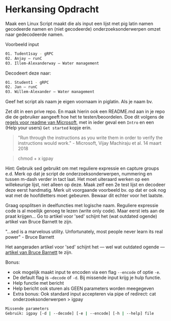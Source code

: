 # Herkansing Opdracht

Maak een Linux Script maakt die als input een lijst met pig latin namen gecodeerde namen en (niet gecodeerde) onderzoeksonderwerpen omzet naar gedecodeerde namen.

Voorbeeld input
```bash
01. Tudent1say - gRPC
02. Anjay – runC
03. Illem-Alexanderway – Water management
```

Decodeert deze naar:
```bash
01. Student1 - gRPC
02. Jan – runC
03. Willem-Alexander – Water management
```

Geef het script als naam je eigen voornaam in piglatin. Als je naam bv.

Zet dit in een prive repo. En maak hierin ook een README.md aan in je repo die de gebruiker aangeeft hoe het te testen/beoordelen.
Doe dit volgens de [regels voor readme van Microsoft](https://docs.microsoft.com/en-us/azure/devops/repos/git/create-a-readme?view=azure-devops), met in ieder geval een `Intro` en een (Help your users) `Get started` kopje erin.

> "Run through the instructions as you write them in order to verify the instructions would work." - Microsoft, Vijay Machiraju et al. 14 maart 2018

>chmod + x igpay

Hint: Gebruik sed gebruikt om met reguliere expressie en capture groups e.d. 
Merk op dat je script de onderzoeksonderwerpen, nummering en tussen m-dash verder in tact laat.
Het moet uiteraard werken op een willekeurige lijst, niet alleen op deze. Maak zelf een 2e test lijst en decodeer deze eerst handmatig.
Merk uit voorgaande voorbeeld bv. op dat er ook nog wat met de hoofdletters moet gebeuren. Bewaar dit echter voor het laatste.

Graag opsplitsen in deelfuncties met logische naam. Reguliere expressie code is al moeilijk genoeg te lezen (write only code). Maar eerst iets aan de praat krijgen... Go to artikel voor 'sed' schijnt het (wat outdated ogende) artikel van Bruce Barnett te zijn.

"...sed is a marvelous utility. Unfortunately, most people never learn its real power" - Bruce Barnett

Het aangeraden artikel voor 'sed' schijnt het — wel wat outdated ogende — [artikel van Bruce Barnett](https://www.grymoire.com/Unix/Sed.html) te zijn.

Bonus:
- ook mogelijk maakt input te encoden via een flag `--encode` of optie `-e`.
- De default flag is `–decode` of `-d`. Bij missende input krijg je hulp functie. 
- Help functie met bericht
- Help bericht ook sturen als GEEN parameters worden meegegeven
- Extra bonus: Ook standard input accepteren via pipe of redirect: cat onderzoeksonderwerpen > igpay

```bash
Missende parameters
Gebruik: igpay [-d | --decode] [-e | --encode] [-h | --help] file
```

